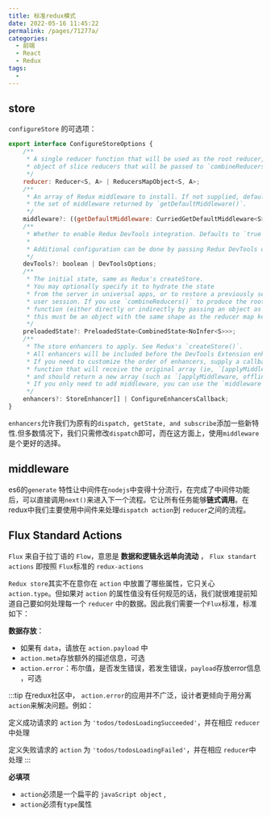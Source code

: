 ```yaml
---
title: 标准redux模式
date: 2022-05-16 11:45:22
permalink: /pages/71277a/
categories:
  - 前端
  - React
  - Redux
tags:
  - 
---
```


## store

`configureStore` 的可选项：
```javaScript
export interface ConfigureStoreOptions {
    /**
     * A single reducer function that will be used as the root reducer, or an
     * object of slice reducers that will be passed to `combineReducers()`.
     */
    reducer: Reducer<S, A> | ReducersMapObject<S, A>;
    /**
     * An array of Redux middleware to install. If not supplied, defaults to
     * the set of middleware returned by `getDefaultMiddleware()`.
     */
    middleware?: ((getDefaultMiddleware: CurriedGetDefaultMiddleware<S>) => M) | M;
    /**
     * Whether to enable Redux DevTools integration. Defaults to `true`.
     *
     * Additional configuration can be done by passing Redux DevTools options
     */
    devTools?: boolean | DevToolsOptions;
    /**
     * The initial state, same as Redux's createStore.
     * You may optionally specify it to hydrate the state
     * from the server in universal apps, or to restore a previously serialized
     * user session. If you use `combineReducers()` to produce the root reducer
     * function (either directly or indirectly by passing an object as `reducer`),
     * this must be an object with the same shape as the reducer map keys.
     */
    preloadedState?: PreloadedState<CombinedState<NoInfer<S>>>;
    /**
     * The store enhancers to apply. See Redux's `createStore()`.
     * All enhancers will be included before the DevTools Extension enhancer.
     * If you need to customize the order of enhancers, supply a callback
     * function that will receive the original array (ie, `[applyMiddleware]`),
     * and should return a new array (such as `[applyMiddleware, offline]`).
     * If you only need to add middleware, you can use the `middleware` parameter instead.
     */
    enhancers?: StoreEnhancer[] | ConfigureEnhancersCallback;
}

```

`enhancers`允许我们为原有的`dispatch, getState, and subscribe`添加一些新特性.但多数情况下，我们只需修改`dispatch`即可，而在这方面上，使用`middleware`是个更好的选择。

## middleware

es6的`generate` 特性让中间件在`nodejs`中变得十分流行，在完成了中间件功能后，可以直接调用`next()`来进入下一个流程。它让所有任务能够**链式调用**。在redux中我们主要使用中间件来处理`dispatch action`到 `reducer`之间的流程。

## Flux Standard Actions

`Flux` 来自于拉丁语的 `Flow`，意思是 **数据和逻辑永远单向流动** ， `Flux standart actions` 即按照 `Flux`标准的 `redux-actions`

`Redux store`其实不在意你在 `action` 中放置了哪些属性，它只关心 `action.type`。但如果对 `action` 的属性值没有任何规范的话，我们就很难提前知道自己要如何处理每一个 `reducer` 中的数据。因此我们需要一个`Flux`标准，标准如下：

**数据存放**：
-   如果有 `data`，请放在 `action.payload` 中
-   `action.meta`存放额外的描述信息，可选
-   `action.error`：布尔值，是否发生错误，若发生错误，`payload`存放error信息 ，可选

:::tip
在redux社区中， `action.error`的应用并不广泛，设计者更倾向于用分离 `action`来解决问题。例如：

定义成功请求的 `action` 为 `'todos/todosLoadingSucceeded'`，并在相应 `reducer`中处理

定义失败请求的 `action` 为 `'todos/todosLoadingFailed'`，并在相应 `reducer`中处理
:::


**必填项**
-   `action`必须是一个扁平的 `javaScript object` , 
-   `action`必须有`type`属性






